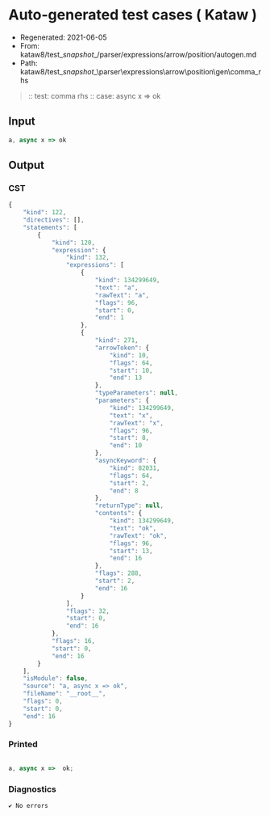 # Auto-generated test cases ( Kataw )
- Regenerated: 2021-06-05
- From: kataw8/test\__snapshot__/parser/expressions/arrow/position/autogen.md
- Path: kataw8/test\__snapshot__\parser\expressions\arrow\position\gen\comma_rhs
> :: test: comma rhs
> :: case: async x => ok
## Input

`````js
a, async x => ok
`````
## Output

### CST

```javascript
{
    "kind": 122,
    "directives": [],
    "statements": [
        {
            "kind": 120,
            "expression": {
                "kind": 132,
                "expressions": [
                    {
                        "kind": 134299649,
                        "text": "a",
                        "rawText": "a",
                        "flags": 96,
                        "start": 0,
                        "end": 1
                    },
                    {
                        "kind": 271,
                        "arrowToken": {
                            "kind": 10,
                            "flags": 64,
                            "start": 10,
                            "end": 13
                        },
                        "typeParameters": null,
                        "parameters": {
                            "kind": 134299649,
                            "text": "x",
                            "rawText": "x",
                            "flags": 96,
                            "start": 8,
                            "end": 10
                        },
                        "asyncKeyword": {
                            "kind": 82031,
                            "flags": 64,
                            "start": 2,
                            "end": 8
                        },
                        "returnType": null,
                        "contents": {
                            "kind": 134299649,
                            "text": "ok",
                            "rawText": "ok",
                            "flags": 96,
                            "start": 13,
                            "end": 16
                        },
                        "flags": 288,
                        "start": 2,
                        "end": 16
                    }
                ],
                "flags": 32,
                "start": 0,
                "end": 16
            },
            "flags": 16,
            "start": 0,
            "end": 16
        }
    ],
    "isModule": false,
    "source": "a, async x => ok",
    "fileName": "__root__",
    "flags": 0,
    "start": 0,
    "end": 16
}
```

### Printed

```javascript

a, async x =>  ok;
```

### Diagnostics

```javascript
✔ No errors
```

